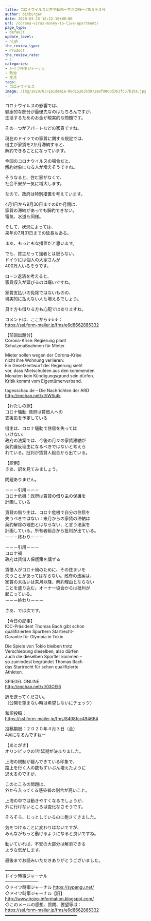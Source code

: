 ```yaml
---
title: コロナウイルスと在宅勤務－生活の糧－/第５９３号
author: bitburger
date: 2020-03-28 18:22:10+00:00
url: /corona-virus-money-to-live-apartment/
page_type:
- default
update_level:
- high
the_review_type:
- Product
the_review_rate:
- 5
categories:
- ドイツ時事ジャーナル
- 政治
- 生活
tags:
- コロナウイルス
image: /img/2020/03/Epidemia-b0d15203bd072e8f086bd363fc57b1ba.jpg
---
```

コロナウイルスの影響では、  
健康的な部分が最優先なのはもちろんですが、  
生活するためのお金が現実的な問題です。

その一つがアパートなどの家賃ですね。

現在のドイツでの家賃に関する規定では、  
借主が家賃を2か月滞納すると、  
解約できることになっています。

今回のコロナウイルスの場合だと、  
解約対象になる人が増えそうですね。

そうなると、住む家がなくて、  
社会不安が一気に増大します。

なので、政府は特別措置を考えています。

4月1日から9月30日までの6か月間は、  
家賃の滞納があっても解約できない。  
電気、水道も同様。

そして、状況によっては、  
来年の7月31日までの延長もある。

まあ、もっともな措置だと思います。

でも、貸主だって強者とは限らない。  
ドイツには個人の大家さんが  
400万人いるそうです。

ローン返済を考えると、  
家賃収入が延びるのは痛いですね。

家賃支払いの免除ではないものの、  
現実的に払えない人も増えるでしょう。

貸す方も借りる方も心配ではありますね。

  
コメントは、ここから↓↓↓：  
<https://ssl.form-mailer.jp/fms/e6d8662885332>

【前回出題分】  
Corona-Krise: Regierung plant  
Schutzmaßnahmen für Mieter

Mieter sollen wegen der Corona-Krise  
nicht ihre Wohnung verlieren:  
Ein Gesetzentwurf der Regierung sieht  
vor, dass Mietschulden aus den kommenden  
Monaten kein Kündigungsgrund sein dürfen.  
Kritik kommt vom Eigentümerverband.

tagesschau.de &#8211; Die Nachrichten der ARD  
<http://enchan.net/xl/tWSutk>

  
【わたしの訳】  
コロナ騒動: 政府は賃借人への  
支援策を予定している

借主は、コロナ騒動で住居を失っては  
いけない:  
政府の法案では、今後の月々の家賃滞納が  
契約違反理由になるべきではないと考えら  
れている。批判が賃貸人組合から出ている。

  
【訳例】  
さあ、訳を見てみましょう。

問題ありません。

－－－引用－－－  
コロナ危機：政府は賃貸の借り主の保護を  
計画している

賃貸の借り主は、コロナ危機で自分の住居を  
失うべきではない：来月からの家賃の滞納は  
契約解除の理由とはならない、と言う法案を  
計画している。所有者組合から批判が出ている。  
－－－終わり－－－

－－－引用－－－  
コロナ禍  
政府は賃借人保護策を講ずる

賃借人がコロナ禍のために、その住まいを  
失うことがあってはならない。政府の法案は、  
家賃の未払いは来月以降、解約理由とならない  
ことを盛り込む。オーナー協会からは批判が  
起こっている。  
－－－終わり－－－

さあ、では次です。

【今日の記事】  
IOC-Präsident Thomas Bach gibt schon  
qualifizierten Sportlern Startrecht-  
Garantie für Olympia in Tokio

Die Spiele von Tokio bleiben trotz  
Verschiebung dieselben, also dürfen  
auch die dieselben Sportler kommen &#8211;  
so zumindest begründet Thomas Bach  
das Startrecht für schon qualifizierte  
Athleten.

SPIEGEL ONLINE  
<http://enchan.net/xl/03OEI6>

訳を送ってください。  
（公開を望まない時は希望しないにチェック）

和訳投稿：  
 <https://ssl.form-mailer.jp/fms/8408fcc494664>

投稿期限：２０２０年４月３日（金）  
4月になるんですねー

【あとがき】  
オリンピックの1年延期が決まりました。

上海の規制が緩んできている印象で、  
路上を行く人の数もずいぶん増えたように  
思えるのですが、

このところの問題は、  
外から入ってくる感染者の割合が高いこと。

上海の中では動きやすくなるでしょうが、  
外に行けないところは変化なさそうです。

そろそろ、じっとしているのに飽きてきました。

気をつけることに変わりはないですが、  
みんながもっと動けるようになると良いですね。

動いていれば、不安の大部分は解消できる  
ような気がします。

  
最後までお読みいただきありがとうございました。

━━━━━━━━━━━  
ドイツ時事ジャーナル  
───────────  
◇ドイツ時事ジャーナル <https://sypangu.net/>  
◇ドイツ時事ジャーナル【旧】  
<http://www.iroiro-information.blogspot.com/>  
◇このメールの感想、質問、要望等は：  
<https://ssl.form-mailer.jp/fms/e6d8662885332>  
━━━━━━━━━━━━━━━━━━━━━━━━━━━━